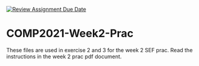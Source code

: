 [![Review Assignment Due Date](https://classroom.github.com/assets/deadline-readme-button-22041afd0340ce965d47ae6ef1cefeee28c7c493a6346c4f15d667ab976d596c.svg)](https://classroom.github.com/a/kdTsZo8s)
# COMP2021-Week2-Prac
These files are used in exercise 2 and 3 for the week 2 SEF prac.
Read the instructions in the week 2 prac pdf document.
